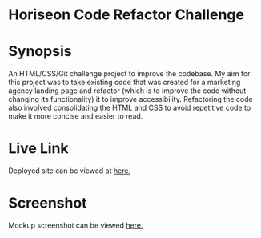 # Horiseon Code Refactor Challenge

# Synopsis
An HTML/CSS/Git challenge project to improve the codebase. My aim for this project was to take existing code that was created for a marketing agency landing page and refactor (which is to improve the code without changing its functionality) it to improve accessibility. Refactoring the code also involved consolidating the HTML and CSS to avoid repetitive code to make it more concise and easier to read.

# Live Link 
Deployed site can be viewed at <a href="https://valiantcreative33.github.io/rubenm-horiseon-code-refactor/" target="_blank">here.</a>



# Screenshot
Mockup screenshot can be viewed <a href="https://i.postimg.cc/pV3dVxVD/screenshot-horiseon-code-refactor-github-io.png/" target="_blank">here.</a>